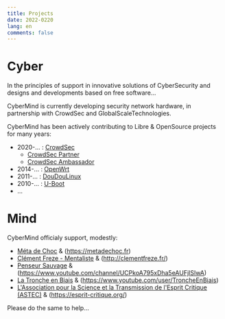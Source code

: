 ```yaml
---
title: Projects
date: 2022-0220
lang: en
comments: false
---
```


# Cyber #

In the principles of support in innovative solutions of CyberSecurity and designs and developments based on free software...

CyberMind is currently developing security network hardware, in partnership with CrowdSec and GlobalScaleTechnologies.

CyberMind has been actively contributing to Libre & OpenSource projects for many years:
* 2020-... : [CrowdSec](https://crowdsec.net)
  - [CrowdSec Partner](https://crowdsec.net/blog/meet-crowdsec-services-partners-and-join-the-squad/)
  - [CrowdSec Ambassador](https://crowdsec.net/blog/meet-gerald-new-crowdsec-ambassador/)
* 2014-... : [OpenWrt](https://cybermind.fr/en/2014/12/22/OpenWrt-Development-contribs/)
* 2011-... : [DouDouLinux](https://cybermind.fr/en/2011/11/08/DouDouLinux-Development-contribs/)
* 2010-... : [U-Boot](https://cybermind.fr/en/2010/08/13/U-Boot-Denx-Development-contribs/)
* ...

# Mind #

CyberMind officialy support, modestly:
* [Méta de Choc](https://fr.tipeee.com/meta-de-choc) & (https://metadechoc.fr)
* [Clément Freze - Mentaliste](https://fr.tipeee.com/clementfreze) & (http://clementfreze.fr/)
* [Penseur Sauvage](https://fr.tipeee.com/penseur-sauvage) & (https://www.youtube.com/channel/UCPkoA795xDha5eAUFjISlwA)
* [La Tronche en Biais](https://fr.tipeee.com/la-tronche-en-biais) & (https://www.youtube.com/user/TroncheEnBiais)
* [L'Association pour la Science et la Transmission de l'Esprit Critique (ASTEC)](https://utip.io/astec) & (https://esprit-critique.org/)

Please do the same to help...
